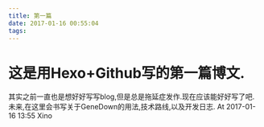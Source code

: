 ```yaml
---
title: 第一篇
date: 2017-01-16 00:55:04
tags:
---
```

# 这是用Hexo+Github写的第一篇博文.
其实之前一直也是想好好写写blog,但是总是拖延症发作.现在应该能好好写了吧.
未来,在这里会书写关于GeneDown的用法,技术路线,以及开发日志.
At 2017-01-16 13:55
Xino